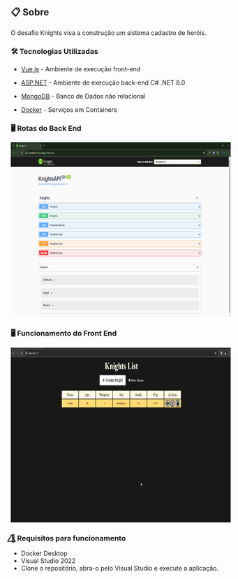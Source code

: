 ## 📋 Sobre 
<p> O desafio Knights visa a construção um sistema cadastro de heróis.</p>

### 🛠 Tecnologias Utilizadas

- [Vue.js]([https://nextjs.org/](https://vuejs.org)) - Ambiente de execução front-end

- [ASP.NET]([https://next-auth.js.org/](https://dotnet.microsoft.com/en-us/apps/aspnet)) - Ambiente de execução back-end C# .NET 8.0

- [MongoDB]([https://www.typescriptlang.org/](https://www.mongodb.com/pt-br/lp/cloud/atlas/try4?utm_source=google&utm_campaign=search_gs_pl_evergreen_atlas_general_retarget-brand_gic-null_amers-all_ps-all_desktop_eng_lead&utm_term=mongdb&utm_medium=cpc_paid_search&utm_ad=e&utm_ad_campaign_id=14412646317&adgroup=151115415815&cq_cmp=14412646317&gad_source=1&gclid=CjwKCAjwoPOwBhAeEiwAJuXRh02_Gsi2oIKdwMPO9tkdO2CK-ONT3Zi1DSxuOHXh6p4lZ6hTVZSRaBoCvqEQAvD_BwE?utm_source=google&utm_campaign=search_gs_pl_evergreen_atlas_general_retarget-brand_gic-null_amers-all_ps-all_desktop_eng_lead&utm_term=mongdb&utm_medium=cpc_paid_search&utm_ad=e&utm_ad_campaign_id=14412646317&adgroup=151115415815&cq_cmp=14412646317&gad_source=1&gclid=CjwKCAjwoPOwBhAeEiwAJuXRh02_Gsi2oIKdwMPO9tkdO2CK-ONT3Zi1DSxuOHXh6p4lZ6hTVZSRaBoCvqEQAvD_BwE)) - Banco de Dados não relacional

- [Docker]([https://tailwindcss.com/docs/installation](https://www.docker.com)) - Serviços em Containers

### 🖥️ Rotas do Back End

<img width="800" alt="image" height="400" src=RotasBackEnd.PNG/>
 
### 🖥️ Funcionamento do Front End
 
<img width="800" alt="image" height="400" src=Video.gif/>

### 🌈⃤  Requisitos para funcionamento
 - Docker Desktop
 - Visual Studio 2022
 - Clone o repositório, abra-o pelo Visual Studio e execute a aplicação.
